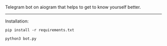 Telegram bot on aiogram that helps to get to know yourself better.

------

Installation:

`pip install -r requirements.txt`

`python3 bot.py`

